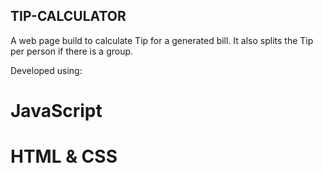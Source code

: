 ## TIP-CALCULATOR

A web page build to calculate Tip for a generated bill. It also splits the Tip per person if there is a group. 

Developed using:
# JavaScript
# HTML & CSS
